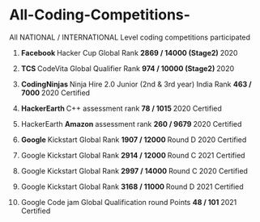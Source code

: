 # All-Coding-Competitions-
All NATIONAL / INTERNATIONAL Level coding competitions participated

1.  <b> Facebook </b> Hacker Cup Global Rank <b> 2869 / 14000 (Stage2) </b> 2020

2.  <b> TCS </b> CodeVita Global Qualifier Rank <b> 974 / 10000 (Stage2) </b> 2020

3.  <b> CodingNinjas </b> Ninja Hire 2.0 Junior (2nd & 3rd year) India Rank <b> 463 / 7000 </b> 2020 Certified

4.  <b> HackerEarth </b> C++ assessment rank <b> 78 / 1015 </b> 2020 Certified

5.  HackerEarth <b> Amazon </b> assessment rank <b> 260 / 9679 </b> 2020 Certified

6.  <b> Google </b> Kickstart Global Rank <b> 1907 / 12000 </b> Round D 2020 Certified

7.  Google Kickstart Global Rank <b> 2914 / 12000 </b> Round C 2021 Certified

8.  Google Kickstart Global Rank <b> 2997 / 14000 </b> Round C 2020 Certified

9.  Google Kickstart Global Rank <b> 3168 / 11000 </b> Round D 2021 Certified

10. Google Code jam Global Qualification round Points <b> 48 / 101 </b> 2021 Certified

